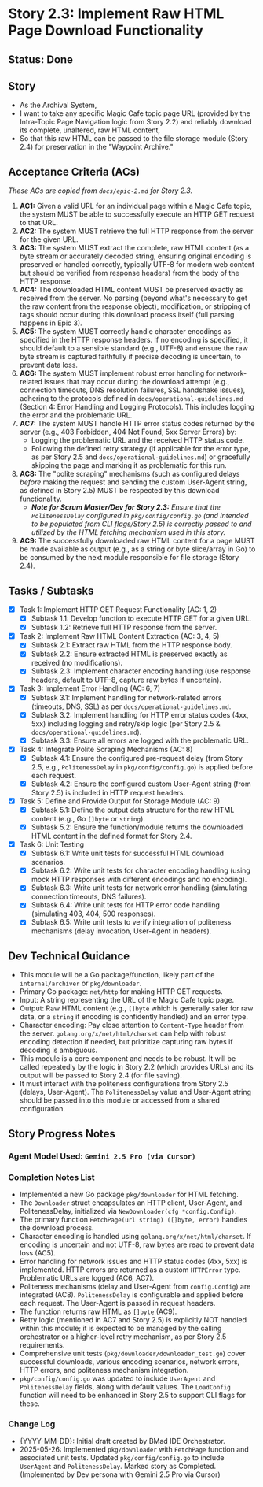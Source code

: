# Story 2.3: Implement Raw HTML Page Download Functionality

## Status: Done

## Story

- As the Archival System,
- I want to take any specific Magic Cafe topic page URL (provided by the Intra-Topic Page Navigation logic from Story 2.2) and reliably download its complete, unaltered, raw HTML content,
- So that this raw HTML can be passed to the file storage module (Story 2.4) for preservation in the "Waypoint Archive."

## Acceptance Criteria (ACs)

*These ACs are copied from `docs/epic-2.md` for Story 2.3.*

1.  **AC1:** Given a valid URL for an individual page within a Magic Cafe topic, the system MUST be able to successfully execute an HTTP GET request to that URL.
2.  **AC2:** The system MUST retrieve the full HTTP response from the server for the given URL.
3.  **AC3:** The system MUST extract the complete, raw HTML content (as a byte stream or accurately decoded string, ensuring original encoding is preserved or handled correctly, typically UTF-8 for modern web content but should be verified from response headers) from the body of the HTTP response.
4.  **AC4:** The downloaded HTML content MUST be preserved exactly as received from the server. No parsing (beyond what's necessary to get the raw content from the response object), modification, or stripping of tags should occur during this download process itself (full parsing happens in Epic 3).
5.  **AC5:** The system MUST correctly handle character encodings as specified in the HTTP response headers. If no encoding is specified, it should default to a sensible standard (e.g., UTF-8) and ensure the raw byte stream is captured faithfully if precise decoding is uncertain, to prevent data loss.
6.  **AC6:** The system MUST implement robust error handling for network-related issues that may occur during the download attempt (e.g., connection timeouts, DNS resolution failures, SSL handshake issues), adhering to the protocols defined in `docs/operational-guidelines.md` (Section 4: Error Handling and Logging Protocols). This includes logging the error and the problematic URL.
7.  **AC7:** The system MUST handle HTTP error status codes returned by the server (e.g., 403 Forbidden, 404 Not Found, 5xx Server Errors) by:
    * Logging the problematic URL and the received HTTP status code.
    * Following the defined retry strategy (if applicable for the error type, as per Story 2.5 and `docs/operational-guidelines.md`) or gracefully skipping the page and marking it as problematic for this run.
8.  **AC8:** The "polite scraping" mechanisms (such as configured delays *before* making the request and sending the custom User-Agent string, as defined in Story 2.5) MUST be respected by this download functionality.
    *   ***Note for Scrum Master/Dev for Story 2.3:*** *Ensure that the `PolitenessDelay` configured in `pkg/config/config.go` (and intended to be populated from CLI flags/Story 2.5) is correctly passed to and utilized by the HTML fetching mechanism used in this story.* 
9.  **AC9:** The successfully downloaded raw HTML content for a page MUST be made available as output (e.g., as a string or byte slice/array in Go) to be consumed by the next module responsible for file storage (Story 2.4).

## Tasks / Subtasks

- [X] Task 1: Implement HTTP GET Request Functionality (AC: 1, 2)
    - [X] Subtask 1.1: Develop function to execute HTTP GET for a given URL.
    - [X] Subtask 1.2: Retrieve full HTTP response from the server.
- [X] Task 2: Implement Raw HTML Content Extraction (AC: 3, 4, 5)
    - [X] Subtask 2.1: Extract raw HTML from the HTTP response body.
    - [X] Subtask 2.2: Ensure extracted HTML is preserved exactly as received (no modifications).
    - [X] Subtask 2.3: Implement character encoding handling (use response headers, default to UTF-8, capture raw bytes if uncertain).
- [X] Task 3: Implement Error Handling (AC: 6, 7)
    - [X] Subtask 3.1: Implement handling for network-related errors (timeouts, DNS, SSL) as per `docs/operational-guidelines.md`.
    - [X] Subtask 3.2: Implement handling for HTTP error status codes (4xx, 5xx) including logging and retry/skip logic (per Story 2.5 & `docs/operational-guidelines.md`).
    - [X] Subtask 3.3: Ensure all errors are logged with the problematic URL.
- [X] Task 4: Integrate Polite Scraping Mechanisms (AC: 8)
    - [X] Subtask 4.1: Ensure the configured pre-request delay (from Story 2.5, e.g., `PolitenessDelay` in `pkg/config/config.go`) is applied before each request.
    - [X] Subtask 4.2: Ensure the configured custom User-Agent string (from Story 2.5) is included in HTTP request headers.
- [X] Task 5: Define and Provide Output for Storage Module (AC: 9)
    - [X] Subtask 5.1: Define the output data structure for the raw HTML content (e.g., Go `[]byte` or `string`).
    - [X] Subtask 5.2: Ensure the function/module returns the downloaded HTML content in the defined format for Story 2.4.
- [X] Task 6: Unit Testing
    - [X] Subtask 6.1: Write unit tests for successful HTML download scenarios.
    - [X] Subtask 6.2: Write unit tests for character encoding handling (using mock HTTP responses with different encodings and no encoding).
    - [X] Subtask 6.3: Write unit tests for network error handling (simulating connection timeouts, DNS failures).
    - [X] Subtask 6.4: Write unit tests for HTTP error code handling (simulating 403, 404, 500 responses).
    - [X] Subtask 6.5: Write unit tests to verify integration of politeness mechanisms (delay invocation, User-Agent in headers).

## Dev Technical Guidance

- This module will be a Go package/function, likely part of the `internal/archiver` or `pkg/downloader`.
- Primary Go package: `net/http` for making HTTP GET requests.
- Input: A string representing the URL of the Magic Cafe topic page.
- Output: Raw HTML content (e.g., `[]byte` which is generally safer for raw data, or a `string` if encoding is confidently handled) and an error type.
- Character encoding: Pay close attention to `Content-Type` header from the server. `golang.org/x/net/html/charset` can help with robust encoding detection if needed, but prioritize capturing raw bytes if decoding is ambiguous.
- This module is a core component and needs to be robust. It will be called repeatedly by the logic in Story 2.2 (which provides URLs) and its output will be passed to Story 2.4 (for file saving).
- It must interact with the politeness configurations from Story 2.5 (delays, User-Agent). The `PolitenessDelay` value and User-Agent string should be passed into this module or accessed from a shared configuration.

## Story Progress Notes

### Agent Model Used: `Gemini 2.5 Pro (via Cursor)`

### Completion Notes List
- Implemented a new Go package `pkg/downloader` for HTML fetching.
- The `Downloader` struct encapsulates an HTTP client, User-Agent, and PolitenessDelay, initialized via `NewDownloader(cfg *config.Config)`.
- The primary function `FetchPage(url string) ([]byte, error)` handles the download process.
- Character encoding is handled using `golang.org/x/net/html/charset`. If encoding is uncertain and not UTF-8, raw bytes are read to prevent data loss (AC5).
- Error handling for network issues and HTTP status codes (4xx, 5xx) is implemented. HTTP errors are returned as a custom `HTTPError` type. Problematic URLs are logged (AC6, AC7).
- Politeness mechanisms (delay and User-Agent from `config.Config`) are integrated (AC8). `PolitenessDelay` is configurable and applied before each request. The User-Agent is passed in request headers.
- The function returns raw HTML as `[]byte` (AC9).
- Retry logic (mentioned in AC7 and Story 2.5) is explicitly NOT handled within this module; it is expected to be managed by the calling orchestrator or a higher-level retry mechanism, as per Story 2.5 requirements.
- Comprehensive unit tests (`pkg/downloader/downloader_test.go`) cover successful downloads, various encoding scenarios, network errors, HTTP errors, and politeness mechanism integration.
- `pkg/config/config.go` was updated to include `UserAgent` and `PolitenessDelay` fields, along with default values. The `LoadConfig` function will need to be enhanced in Story 2.5 to support CLI flags for these.

### Change Log
- {YYYY-MM-DD}: Initial draft created by BMad IDE Orchestrator.
- 2025-05-26: Implemented `pkg/downloader` with `FetchPage` function and associated unit tests. Updated `pkg/config/config.go` to include `UserAgent` and `PolitenessDelay`. Marked story as Completed. (Implemented by Dev persona with Gemini 2.5 Pro via Cursor) 